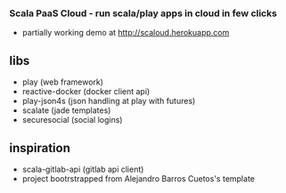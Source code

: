 ### Scala PaaS Cloud - run scala/play apps in cloud in few clicks

- partially working demo at http://scaloud.herokuapp.com

## libs
- play (web framework)
- reactive-docker (docker client api)
- play-json4s (json handling at play with futures)
- scalate (jade templates)
- securesocial (social logins)

## inspiration
- scala-gitlab-api (gitlab api client)
- project bootrstrapped from Alejandro Barros Cuetos's template
